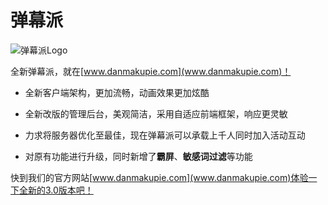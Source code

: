 # 弹幕派

![弹幕派Logo](http://www.danmakupie.com/static/common/images/logo.gray.png)

全新弹幕派，就在[www.danmakupie.com](www.danmakupie.com)！

* 全新客户端架构，更加流畅，动画效果更加炫酷

* 全新改版的管理后台，美观简洁，采用自适应前端框架，响应更灵敏

* 力求将服务器优化至最佳，现在弹幕派可以承载上千人同时加入活动互动

* 对原有功能进行升级，同时新增了**霸屏**、**敏感词过滤**等功能

快到我们的官方网站[www.danmakupie.com](www.danmakupie.com)体验一下全新的3.0版本吧！
